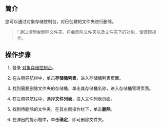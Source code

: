 ## 简介

您可以通过对象存储控制台，对已创建的文件夹进行删除。

>! 通过控制台删除文件夹，将会删除文件夹以及文件夹下的对象，请谨慎操作。
>

## 操作步骤

1. 登录 [对象存储控制台](https://console.cloud.tencent.com/cos5)。
2. 在左侧导航栏中，单击**存储桶列表**，进入存储桶列表页面。
3. 找到需要删除文件夹的存储桶，单击其存储桶名称，进入存储桶管理页面。
4. 在左侧导航栏中，选择**文件列表**，进入文件列表页面。
5. 找到待删除的文件夹，在其右侧操作栏下，单击**删除**。

6. 在弹出的提示框中，单击**确定**，即可删除文件夹。
